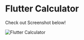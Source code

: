 # Flutter Calculator

Check out Screenshot below!

![Flutter Calculator](https://github.com/naresh3599/flutter-calculator/Screenshot_1570448980.png)
